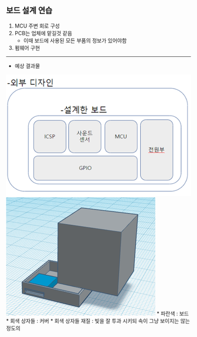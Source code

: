 ## 보드 설계 연습

1. MCU 주변 회로 구성
2. PCB는 업체에 맡길것 같음
    * 이때 보드에 사용된 모든 부품의 정보가 있어야함
4. 펌웨어 구현


---
* 예상 결과물
<img src = "./img/예상 결과물.PNG">
<img src = "./img/외형.PNG">
    * 파란색 : 보드
    * 회색 상자들 : 커버
    * 회색 상자들 재질 : 빛을 잘 투과 시키되 속이 그냥 보이지는 않는 정도의 
